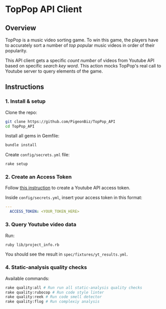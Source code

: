 # TopPop API Client

## Overview

TopPop is a music video sorting game. To win this game, the players have to accurately sort a number of *top pop*ular music videos in order of their popularity.

This API client gets a specific *count number* of videos from Youtube API based on specific *search key word*. This action mocks TopPop's real call to Youtube server to query elements of the game.


## Instructions

### 1. Install & setup

Clone the repo:
```bash
git clone https://github.com/PigeonBiz/TopPop_API
cd TopPop_API
```
Install all gems in Gemfile:
```bash
bundle install
```
Create `config/secrets.yml` file:
```bash
rake setup
```


### 2. Create an Access Token

Follow [this instruction](https://developers.google.com/youtube/v3/getting-started) to create a Youtube API access token.

Inside `config/secrets.yml`, insert your access token in this format:
```yml
---
  ACCESS_TOKEN: <YOUR_TOKEN_HERE>
```


### 3. Query Youtube video data

Run:
```bash
ruby lib/project_info.rb
```
You should see the result in `spec/fixtures/yt_results.yml`.


### 4. Static-analysis quality checks

Available commands:
```bash
rake quality:all # Run run all static-analysis quality checks
rake quality:rubocop # Run code style linter
rake quality:reek # Run code smell detector
rake quality:flog # Run complexiy analysis
```